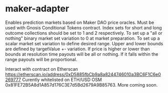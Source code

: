 # maker-adapter

Enables prediction markets based on Maker DAO price oracles. 
Must be used with Gnosis Conditional Tokens contract.
Index sets for short and long outcome collections should be set to 1 and 2 respectively.
To set up a "all or nothing" binary market set variation to 0 at market preparation.
To set up a scalar market set variation to define desired range. Upper and lower bounds are defined by targetValue +- variation.
If price is higher or lower than bounds at resolution time payouts will be all or nothing. If it falls within the range payouts will be proportional.


Interact with contract on Etherscan https://etherscan.io/address/0xD5885fbCb9a8a8244746010a3BC6F1C6e0269777
Curently whitelisted on ETH/USD OSM 0x81FE72B5A8d1A857d176C3E7d5Bd2679A9B85763. More coming soon.
